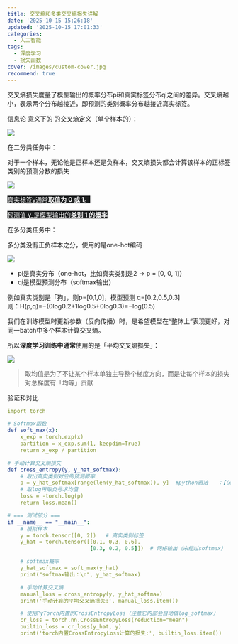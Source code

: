 ```yaml
---
title: 交叉熵和多类交叉熵损失详解
date: '2025-10-15 15:26:18'
updated: '2025-10-15 17:01:33'
categories:
  - 人工智能
tags:
  - 深度学习
  - 损失函数
cover: /images/custom-cover.jpg
recommend: true
---
```

交叉熵损失度量了模型输出的概率分布pi和真实标签分布qi之间的差异。交叉熵越小，表示两个分布越接近，即预测的类别概率分布越接近真实标签。

信息论 意义下的  的交叉熵定义（单个样本的）：

![](/images/81b482a563c0f4a984cc735202253c7b.png)

在二分类任务中：

对于一个样本，无论他是正样本还是负样本，交叉熵损失都会计算该样本的正标签类别的预测分数的损失

![](/images/3e0224db7af5a0d3d0e9645970556aa2.png)

<font style="color:rgb(255, 255, 255);background-color:rgb(29, 31, 32);">真实标签y通常</font>**<font style="color:rgb(255, 255, 255);background-color:rgb(29, 31, 32);">取值为 0 或 1</font>**<font style="color:rgb(255, 255, 255);background-color:rgb(29, 31, 32);">。</font>

<font style="color:rgb(255, 255, 255);background-color:rgb(29, 31, 32);">预测值 y_是模型输出的</font>**<font style="color:rgb(255, 255, 255);background-color:rgb(29, 31, 32);">类别 1 的概率</font>**

在多分类任务中：

   多分类没有正负样本之分，使用的是one-hot编码

![](/images/53f521fb810d22959a36093c74cc72c0.png)

+ pi是真实分布（one-hot，比如真实类别是2 → p = [0, 0, 1]）
+ qi是模型预测分布（softmax输出）

例如真实类别是「狗」，则p=[0,1,0]，模型预测 q=[0.2,0.5,0.3]  
则：H(p,q)=−(0log⁡0.2+1log⁡0.5+0log⁡0.3)=−log⁡(0.5)



我们在训练模型时更新参数（反向传播）时，是希望模型在“整体上”表现更好，对同一batch中多个样本计算交叉熵。

所以**深度学习训练中通常**使用的是「平均交叉熵损失」：  

![](/images/5f86b4fa5e1aee79e23061748a46c50e.png)

>  取均值是为了不让某个样本单独主导整个梯度方向，而是让每个样本的损失对总梯度有「均等」贡献  
>

验证和对比

```yaml
import torch

# Softmax函数
def soft_max(x):
    x_exp = torch.exp(x)
    partition = x_exp.sum(1, keepdim=True)
    return x_exp / partition

# 手动计算交叉熵损失
def cross_entropy(y, y_hat_softmax):
    # 取出真实类别对应的预测概率
    p = y_hat_softmax[range(len(y_hat_softmax)), y]  #python语法   ：【（x,x），（y,y）】
    # 取log再取负号求均值
    loss = -torch.log(p)
    return loss.mean()

# === 测试部分 ===
if __name__ == "__main__":
    # 模拟样本
    y = torch.tensor([0, 2])   # 真实类别标签
    y_hat = torch.tensor([[0.1, 0.3, 0.6], 
                          [0.3, 0.2, 0.5]])  # 网络输出（未经过softmax）

    # softmax概率
    y_hat_softmax = soft_max(y_hat)
    print("softmax输出：\n", y_hat_softmax)

    # 手动计算交叉熵
    manual_loss = cross_entropy(y, y_hat_softmax)
    print('手动计算的平均交叉熵损失:', manual_loss.item())

    # 使用PyTorch内置的CrossEntropyLoss（注意它内部会自动做log_softmax）
    cr_loss = torch.nn.CrossEntropyLoss(reduction="mean")
    builtin_loss = cr_loss(y_hat, y)
    print('torch内置CrossEntropyLoss计算的损失:', builtin_loss.item())

```
